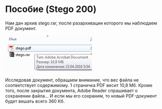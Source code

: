 # Пособие (Stego 200)

Нам дан архив stego.rar, после разархивации которого мы наблюдаем PDF документ.

![alt tag](https://github.com/vnide/AeroSpace-CTF/blob/master/Posobie/files/1.jpg)

Исследовав документ, обращаем внимание, что вес файла не соответствует содержимому. 1 страничка PDF весит 10,8 Мб.
Кроме того, после закрытия документа, Adobe Reader спрашивает о сохранении файла... И если мы его сохраним, то новый PDF-документ будет вешать всего 360 Кб.
